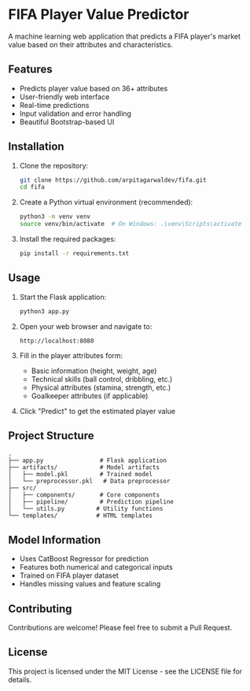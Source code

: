 # FIFA Player Value Predictor

A machine learning web application that predicts a FIFA player's market value based on their attributes and characteristics.

## Features

- Predicts player value based on 36+ attributes
- User-friendly web interface
- Real-time predictions
- Input validation and error handling
- Beautiful Bootstrap-based UI

## Installation

1. Clone the repository:
   ```bash
   git clone https://github.com/arpitagarwaldev/fifa.git
   cd fifa
   ```

2. Create a Python virtual environment (recommended):
   ```bash
   python3 -m venv venv
   source venv/bin/activate  # On Windows: .\venv\Scripts\activate
   ```

3. Install the required packages:
   ```bash
   pip install -r requirements.txt
   ```

## Usage

1. Start the Flask application:
   ```bash
   python3 app.py
   ```

2. Open your web browser and navigate to:
   ```
   http://localhost:8080
   ```

3. Fill in the player attributes form:
   - Basic information (height, weight, age)
   - Technical skills (ball control, dribbling, etc.)
   - Physical attributes (stamina, strength, etc.)
   - Goalkeeper attributes (if applicable)

4. Click "Predict" to get the estimated player value

## Project Structure

```
.
├── app.py                # Flask application
├── artifacts/            # Model artifacts
│   ├── model.pkl         # Trained model
│   └── preprocessor.pkl   # Data preprocessor
├── src/
│   ├── components/       # Core components
│   ├── pipeline/         # Prediction pipeline
│   └── utils.py         # Utility functions
└── templates/           # HTML templates
```

## Model Information

- Uses CatBoost Regressor for prediction
- Features both numerical and categorical inputs
- Trained on FIFA player dataset
- Handles missing values and feature scaling

## Contributing

Contributions are welcome! Please feel free to submit a Pull Request.

## License

This project is licensed under the MIT License - see the LICENSE file for details.
 